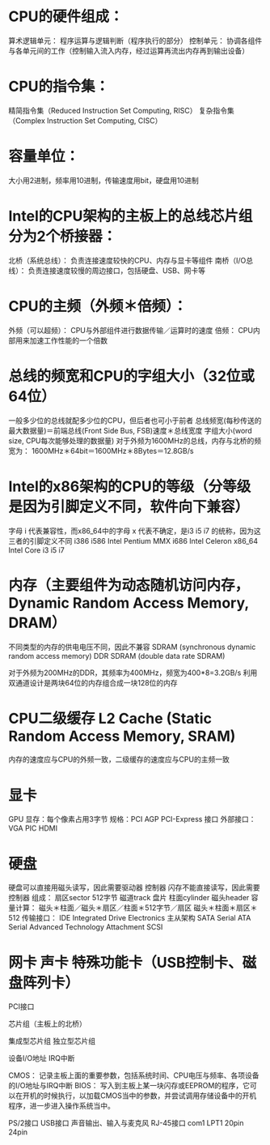 # CPU的硬件组成：

算术逻辑单元：
程序运算与逻辑判断（程序执行的部分）
控制单元：
协调各组件与各单元间的工作（控制输入流入内存，经过运算再流出内存再到输出设备）

# CPU的指令集：

精简指令集（Reduced Instruction Set Computing, RISC）
复杂指令集（Complex Instruction Set Computing, CISC）

# 容量单位：

大小用2进制，频率用10进制，传输速度用bit，硬盘用10进制

# Intel的CPU架构的主板上的总线芯片组分为2个桥接器：

北桥（系统总线）：
负责连接速度较快的CPU、内存与显卡等组件
南桥（I/O总线）：
负责连接速度较慢的周边接口，包括硬盘、USB、网卡等

# CPU的主频（外频＊倍频）：

外频（可以超频）：
CPU与外部组件进行数据传输／运算时的速度
倍频：
CPU内部用来加速工作性能的一个倍数

# 总线的频宽和CPU的字组大小（32位或64位）

一般多少位的总线就配多少位的CPU，但后者也可小于前者
总线频宽(每秒传送的最大数据量)＝前端总线(Front Side Bus, FSB)速度＊总线宽度
字组大小(word size, CPU每次能够处理的数据量)
对于外频为1600MHz的总线，内存与北桥的频宽为：
1600MHz＊64bit＝1600MHz＊8Bytes＝12.8GB/s

# Intel的x86架构的CPU的等级（分等级是因为引脚定义不同，软件向下兼容）

字母 i 代表兼容性，而x86_64中的字母 x 代表不确定，是i3 i5 i7 的统称，因为这三者的引脚定义不同
i386
i586 Intel Pentium MMX
i686 Intel Celeron
x86_64 Intel Core i3 i5 i7

# 内存（主要组件为动态随机访问内存，Dynamic Random Access Memory, DRAM）

不同类型的内存的供电电压不同，因此不兼容
SDRAM (synchronous dynamic random access memory)
DDR SDRAM (double data rate SDRAM)

对于外频为200MHz的DDR，其频率为400MHz，频宽为400*8=3.2GB/s
利用双通道设计是两块64位的内存组合成一块128位的内存

# CPU二级缓存 L2 Cache (Static Random Access Memory, SRAM)

内存的速度应与CPU的外频一致，二级缓存的速度应与CPU的主频一致

# 显卡

GPU
显存：每个像素占用3字节
规格：PCI AGP PCI-Express 接口
外部接口：VGA PIC HDMI

# 硬盘

硬盘可以直接用磁头读写，因此需要驱动器 控制器
闪存不能直接读写，因此需要控制器
组成：
扇区sector 512字节
磁道track
盘片
柱面cylinder
磁头header
容量计算：
磁头＊柱面／磁头＊扇区／柱面＊512字节／扇区
磁头＊柱面＊扇区＊512
传输接口：
IDE Integrated Drive Electronics 主从架构
SATA Serial ATA Serial Advanced Technology Attachment
SCSI

# 网卡 声卡 特殊功能卡（USB控制卡、磁盘阵列卡）
PCI接口

芯片组（主板上的北桥）

集成型芯片组
独立型芯片组

设备I/O地址
IRQ中断

CMOS：
记录主板上面的重要参数，包括系统时间、CPU电压与频率、各项设备的I/O地址与IRQ中断
BIOS：
写入到主板上某一块闪存或EEPROM的程序，它可以在开机的时候执行，以加载CMOS当中的参数，并尝试调用存储设备中的开机程序，进一步进入操作系统当中。

PS/2接口
USB接口
声音输出、输入与麦克风
RJ-45接口
com1
LPT1
20pin
24pin
